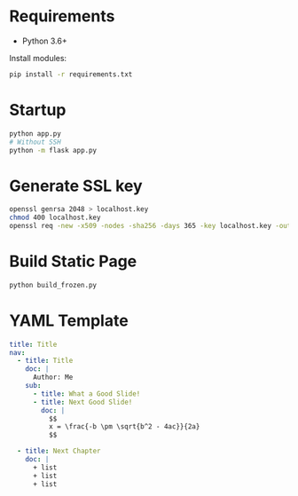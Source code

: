 # Requirements

+ Python 3.6+

Install modules:

```bash
pip install -r requirements.txt
```

# Startup

```bash
python app.py
# Without SSH
python -m flask app.py
```

# Generate SSL key

```bash
openssl genrsa 2048 > localhost.key
chmod 400 localhost.key
openssl req -new -x509 -nodes -sha256 -days 365 -key localhost.key -out localhost.crt
```

# Build Static Page

```bash
python build_frozen.py
```

# YAML Template

```yaml
title: Title
nav:
  - title: Title
    doc: |
      Author: Me
    sub:
      - title: What a Good Slide!
      - title: Next Good Slide!
        doc: |
          $$
          x = \frac{-b \pm \sqrt{b^2 - 4ac}}{2a}
          $$

  - title: Next Chapter
    doc: |
      + list
      + list
      + list
```
